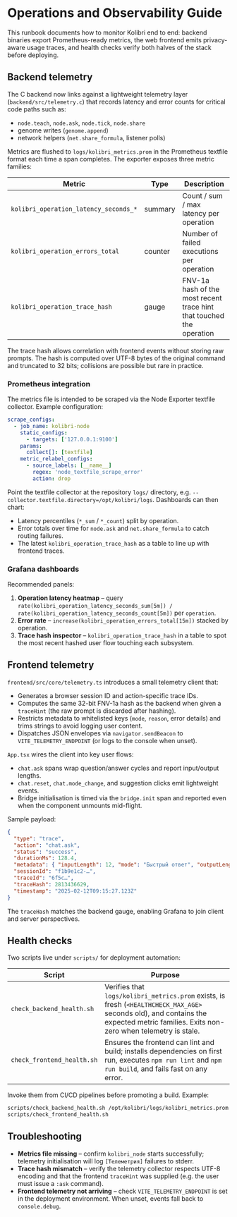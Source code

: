 # Operations and Observability Guide

This runbook documents how to monitor Kolibri end to end: backend binaries export Prometheus-ready metrics, the web frontend emits privacy-aware usage traces, and health checks verify both halves of the stack before deploying.

## Backend telemetry

The C backend now links against a lightweight telemetry layer (`backend/src/telemetry.c`) that records latency and error counts for critical code paths such as:

- `node.teach`, `node.ask`, `node.tick`, `node.share`
- genome writes (`genome.append`)
- network helpers (`net.share_formula`, listener polls)

Metrics are flushed to `logs/kolibri_metrics.prom` in the Prometheus textfile format each time a span completes. The exporter exposes three metric families:

| Metric | Type | Description |
| ------ | ---- | ----------- |
| `kolibri_operation_latency_seconds_*` | summary | Count / sum / max latency per operation |
| `kolibri_operation_errors_total` | counter | Number of failed executions per operation |
| `kolibri_operation_trace_hash` | gauge | FNV-1a hash of the most recent trace hint that touched the operation |

The trace hash allows correlation with frontend events without storing raw prompts. The hash is computed over UTF-8 bytes of the original command and truncated to 32 bits; collisions are possible but rare in practice.

### Prometheus integration

The metrics file is intended to be scraped via the Node Exporter textfile collector. Example configuration:

```yaml
scrape_configs:
  - job_name: kolibri-node
    static_configs:
      - targets: ['127.0.0.1:9100']
    params:
      collect[]: [textfile]
    metric_relabel_configs:
      - source_labels: [__name__]
        regex: 'node_textfile_scrape_error'
        action: drop
```

Point the textfile collector at the repository `logs/` directory, e.g. `--collector.textfile.directory=/opt/kolibri/logs`. Dashboards can then chart:

- Latency percentiles (`*_sum` / `*_count`) split by operation.
- Error totals over time for `node.ask` and `net.share_formula` to catch routing failures.
- The latest `kolibri_operation_trace_hash` as a table to line up with frontend traces.

### Grafana dashboards

Recommended panels:

1. **Operation latency heatmap** – query `rate(kolibri_operation_latency_seconds_sum[5m]) / rate(kolibri_operation_latency_seconds_count[5m])` per `operation`.
2. **Error rate** – `increase(kolibri_operation_errors_total[15m])` stacked by operation.
3. **Trace hash inspector** – `kolibri_operation_trace_hash` in a table to spot the most recent hashed user flow touching each subsystem.

## Frontend telemetry

`frontend/src/core/telemetry.ts` introduces a small telemetry client that:

- Generates a browser session ID and action-specific trace IDs.
- Computes the same 32-bit FNV-1a hash as the backend when given a `traceHint` (the raw prompt is discarded after hashing).
- Restricts metadata to whitelisted keys (`mode`, `reason`, error details) and trims strings to avoid logging user content.
- Dispatches JSON envelopes via `navigator.sendBeacon` to `VITE_TELEMETRY_ENDPOINT` (or logs to the console when unset).

`App.tsx` wires the client into key user flows:

- `chat.ask` spans wrap question/answer cycles and report input/output lengths.
- `chat.reset`, `chat.mode_change`, and suggestion clicks emit lightweight events.
- Bridge initialisation is timed via the `bridge.init` span and reported even when the component unmounts mid-flight.

Sample payload:

```json
{
  "type": "trace",
  "action": "chat.ask",
  "status": "success",
  "durationMs": 128.4,
  "metadata": { "inputLength": 12, "mode": "Быстрый ответ", "outputLength": 48 },
  "sessionId": "f1b9e1c2-…",
  "traceId": "6f5c…",
  "traceHash": 2813436629,
  "timestamp": "2025-02-12T09:15:27.123Z"
}
```

The `traceHash` matches the backend gauge, enabling Grafana to join client and server perspectives.

## Health checks

Two scripts live under `scripts/` for deployment automation:

| Script | Purpose |
| ------ | ------- |
| `check_backend_health.sh` | Verifies that `logs/kolibri_metrics.prom` exists, is fresh (`<HEALTHCHECK_MAX_AGE>` seconds old), and contains the expected metric families. Exits non-zero when telemetry is stale. |
| `check_frontend_health.sh` | Ensures the frontend can lint and build; installs dependencies on first run, executes `npm run lint` and `npm run build`, and fails fast on any error. |

Invoke them from CI/CD pipelines before promoting a build. Example:

```bash
scripts/check_backend_health.sh /opt/kolibri/logs/kolibri_metrics.prom
scripts/check_frontend_health.sh
```

## Troubleshooting

- **Metrics file missing** – confirm `kolibri_node` starts successfully; telemetry initialisation will log `[Телеметрия]` failures to stderr.
- **Trace hash mismatch** – verify the telemetry collector respects UTF-8 encoding and that the frontend `traceHint` was supplied (e.g. the user must issue a `:ask` command).
- **Frontend telemetry not arriving** – check `VITE_TELEMETRY_ENDPOINT` is set in the deployment environment. When unset, events fall back to `console.debug`.
